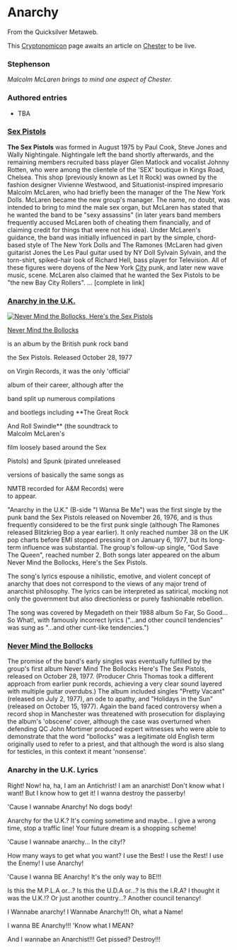 
# Anarchy

From the Quicksilver Metaweb.

This [Cryptonomicon](/cryptonomicon) page awaits an article on [Chester](/chester) to be live.


### Stephenson


 *Malcolm McLaren brings to mind one aspect of Chester.*
### Authored entries


* TBA


### [Sex Pistols](/)


**The Sex Pistols** was formed in August 1975 by Paul Cook, Steve Jones and Wally Nightingale. Nightingale left the band shortly afterwards, and the remaining members recruited bass player Glen Matlock and vocalist Johnny Rotten, who were among the clientele of the 'SEX' boutique in Kings Road, Chelsea. This shop (previously known as Let It Rock) was owned by the fashion designer Vivienne Westwood, and Situationist-inspired impresario Malcolm McLaren, who had briefly been the manager of the The New York Dolls. McLaren became the new group's manager. The name, no doubt, was intended to bring to mind the male sex organ, but McLaren has stated that he wanted the band to be "sexy assassins" (in later years band members frequently accused McLaren both of cheating them financially, and of claiming credit for things that were not his idea). Under McLaren's guidance, the band was initially influenced in part by the simple, chord-based style of The New York Dolls and The Ramones (McLaren had given guitarist Jones the Les Paul guitar used by NY Doll Sylvain Sylvain, and the torn-shirt, spiked-hair look of Richard Hell, bass player for Television. All of these figures were doyens of the New York [City](/city) punk, and later new wave music, scene. McLaren also claimed that he wanted the Sex Pistols to be "the new Bay City Rollers". ... [complete in link]

### [Anarchy in the U.K.](/)


[![Never Mind the Bollocks, Here's the Sex Pistols](/web/20060725171809im_/http://www.metaweb.com/wiki/upload/d/d7/Nevermindthebollocks.jpg)](never-mind-the-bollocks-here-s-the-sex-pistols)  

[Never Mind the Bollocks](/)  

is an album by the British punk rock band  

the Sex Pistols. Released October 28, 1977  

on Virgin Records, it was the only 'official'  

album of their career, although after the  

band split up numerous compilations  

and bootlegs including **The Great Rock  

And Roll Swindle** (the soundtrack to  
Malcolm McLaren's  

film loosely based around the Sex  

Pistols) and Spunk (pirated unreleased  

versions of basically the same songs as  

NMTB recorded for A&M Records) were  
to appear.

"Anarchy in the U.K." (B-side "I Wanna Be Me") was the first single by the punk band the Sex Pistols released on November 26, 1976, and is thus frequently considered to be the first punk single (although The Ramones released Blitzkrieg Bop a year earlier). It only reached number 38 on the UK pop charts before EMI stopped pressing it on January 6, 1977, but its long-term influence was substantial. The group's follow-up single, "God Save The Queen", reached number 2. Both songs later appeared on the album Never Mind the Bollocks, Here's the Sex Pistols.

The song's lyrics espouse a nihilistic, emotive, and violent concept of anarchy that does not correspond to the views of any major trend of anarchist philosophy. The lyrics can be interpreted as satirical, mocking not only the government but also directionless or purely fashionable rebellion.

The song was covered by Megadeth on their 1988 album So Far, So Good... So What!, with famously incorrect lyrics ("...and other council tendencies" was sung as "...and other cunt-like tendencies.")

### [Never Mind the Bollocks](/)


The promise of the band's early singles was eventually fulfilled by the group's first album Never Mind The Bollocks Here's The Sex Pistols, released on October 28, 1977. (Producer Chris Thomas took a different approach from earlier punk records, achieving a very clear sound layered with multiple guitar overdubs.) The album included singles "Pretty Vacant" (released on July 2, 1977), an ode to apathy, and "Holidays in the Sun" (released on October 15, 1977). Again the band faced controversy when a record shop in Manchester was threatened with prosecution for displaying the album's 'obscene' cover, although the case was overturned when defending QC John Mortimer produced expert witnesses who were able to demonstrate that the word "bollocks" was a legitimate old English term originally used to refer to a priest, and that although the word is also slang for testicles, in this context it meant 'nonsense'.

### Anarchy in the U.K. Lyrics


 Right! Now! ha, ha,
 I am an Antichrist!
 I am an anarchist!
 Don't know what I want!
 But I know how to get it!
 I wanna destroy the passerby!

 'Cause I wannabe Anarchy!
 No dogs body!

 Anarchy for the U.K.?
 It's coming sometime and maybe...
 I give a wrong time, stop a traffic line!
 Your future dream is a shopping scheme!

 'Cause I wannabe anarchy...
 In the city!?

 How many ways to get what you want?
 I use the Best!
 I use the Rest!
 I use the Enemy!
 I use Anarchy!

 'Cause I wanna BE Anarchy!
 It's the only way to BE!!!

 Is this the M.P.L.A or...?
 Is this the U.D.A or...?
 Is this the I.R.A?
 I thought it was the U.K.!?
 Or just another country...?
 Another council tenancy!

 I Wannabe anarchy!
 I Wannabe Anarchy!!!
 Oh, what a Name!

 I wanna BE Anarchy!!!
 'Know what I MEAN?

 And I wannabe an Anarchist!!!
 Get pissed?
 Destroy!!!
